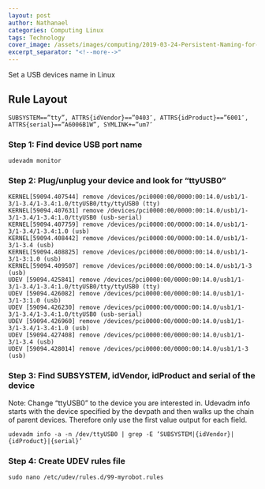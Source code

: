 ```yaml
---
layout: post
author: Nathanael
categories: Computing Linux
tags: Technology
cover_image: /assets/images/computing/2019-03-24-Persistent-Naming-for-USB-Serial-Devices/5162231371_9fd1f53830_b.jpg
excerpt_separator: "<!--more-->"
---
```

Set a USB devices name in Linux
<!--more-->

## Rule Layout

```SUBSYSTEM==”tty”, ATTRS{idVendor}==”0403″, ATTRS{idProduct}==”6001″, ATTRS{serial}==”A6006B1W”, SYMLINK+=”um7″```

### Step 1: Find device USB port name

```udevadm monitor```

### Step 2: Plug/unplug your device and look for “ttyUSB0”

```
KERNEL[59094.407544] remove /devices/pci0000:00/0000:00:14.0/usb1/1-3/1-3.4/1-3.4:1.0/ttyUSB0/tty/ttyUSB0 (tty)
KERNEL[59094.407631] remove /devices/pci0000:00/0000:00:14.0/usb1/1-3/1-3.4/1-3.4:1.0/ttyUSB0 (usb-serial)
KERNEL[59094.407759] remove /devices/pci0000:00/0000:00:14.0/usb1/1-3/1-3.4/1-3.4:1.0 (usb)
KERNEL[59094.408442] remove /devices/pci0000:00/0000:00:14.0/usb1/1-3/1-3.4 (usb)
KERNEL[59094.408825] remove /devices/pci0000:00/0000:00:14.0/usb1/1-3/1-3:1.0 (usb)
KERNEL[59094.409507] remove /devices/pci0000:00/0000:00:14.0/usb1/1-3 (usb)
UDEV [59094.425841] remove /devices/pci0000:00/0000:00:14.0/usb1/1-3/1-3.4/1-3.4:1.0/ttyUSB0/tty/ttyUSB0 (tty)
UDEV [59094.426082] remove /devices/pci0000:00/0000:00:14.0/usb1/1-3/1-3:1.0 (usb)
UDEV [59094.426230] remove /devices/pci0000:00/0000:00:14.0/usb1/1-3/1-3.4/1-3.4:1.0/ttyUSB0 (usb-serial)
UDEV [59094.426960] remove /devices/pci0000:00/0000:00:14.0/usb1/1-3/1-3.4/1-3.4:1.0 (usb)
UDEV [59094.427408] remove /devices/pci0000:00/0000:00:14.0/usb1/1-3/1-3.4 (usb)
UDEV [59094.428014] remove /devices/pci0000:00/0000:00:14.0/usb1/1-3 (usb)
```

### Step 3: Find SUBSYSTEM, idVendor, idProduct and serial of the device

Note: Change “ttyUSB0” to the device you are interested in. Udevadm info starts with the device specified by the devpath and then walks up the chain of parent devices. Therefore only use the first value output for each field.

```
udevadm info -a -n /dev/ttyUSB0 | grep -E ‘SUBSYSTEM|{idVendor}|{idProduct}|{serial}’
```

### Step 4: Create UDEV rules file

```
sudo nano /etc/udev/rules.d/99-myrobot.rules
```
